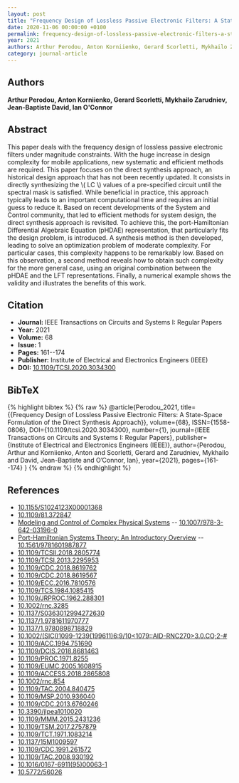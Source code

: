```yaml
---
layout: post
title: "Frequency Design of Lossless Passive Electronic Filters: A State-Space Formulation of the Direct Synthesis Approach"
date: 2020-11-06 00:00:00 +0100
permalink: frequency-design-of-lossless-passive-electronic-filters-a-state-space-formulation-of-the-direct-synthesis-approach
year: 2021
authors: Arthur Perodou, Anton Korniienko, Gerard Scorletti, Mykhailo Zarudniev, Jean-Baptiste David, Ian O'Connor
category: journal-article
---
```

 
## Authors
**Arthur Perodou, Anton Korniienko, Gerard Scorletti, Mykhailo Zarudniev, Jean-Baptiste David, Ian O'Connor**
 
## Abstract
This paper deals with the frequency design of lossless passive electronic filters under magnitude constraints. With the huge increase in design complexity for mobile applications, new systematic and efficient methods are required. This paper focuses on the direct synthesis approach, an historical design approach that has not been recently updated. It consists in directly synthesizing the \\( LC \\) values of a pre-specified circuit until the spectral mask is satisfied. While beneficial in practice, this approach typically leads to an important computational time and requires an initial guess to reduce it. Based on recent developments of the System and Control community, that led to efficient methods for system design, the direct synthesis approach is revisited. To achieve this, the port-Hamiltonian Differential Algebraic Equation (pHDAE) representation, that particularly fits the design problem, is introduced. A synthesis method is then developed, leading to solve an optimization problem of moderate complexity. For particular cases, this complexity happens to be remarkably low. Based on this observation, a second method reveals how to obtain such complexity for the more general case, using an original combination between the pHDAE and the LFT representations. Finally, a numerical example shows the validity and illustrates the benefits of this work.
 
## Citation
- **Journal:** IEEE Transactions on Circuits and Systems I: Regular Papers
- **Year:** 2021
- **Volume:** 68
- **Issue:** 1
- **Pages:** 161--174
- **Publisher:** Institute of Electrical and Electronics Engineers (IEEE)
- **DOI:** [10.1109/TCSI.2020.3034300](https://doi.org/10.1109/TCSI.2020.3034300)
 
## BibTeX
{% highlight bibtex %}
{% raw %}
@article{Perodou_2021,
  title={{Frequency Design of Lossless Passive Electronic Filters: A State-Space Formulation of the Direct Synthesis Approach}},
  volume={68},
  ISSN={1558-0806},
  DOI={10.1109/tcsi.2020.3034300},
  number={1},
  journal={IEEE Transactions on Circuits and Systems I: Regular Papers},
  publisher={Institute of Electrical and Electronics Engineers (IEEE)},
  author={Perodou, Arthur and Korniienko, Anton and Scorletti, Gerard and Zarudniev, Mykhailo and David, Jean-Baptiste and O’Connor, Ian},
  year={2021},
  pages={161--174}
}
{% endraw %}
{% endhighlight %}
 
## References
- [10.1155/S1024123X00001368](https://doi.org/10.1155/S1024123X00001368)
- [10.1109/81.372847](https://doi.org/10.1109/81.372847)
- [Modeling and Control of Complex Physical Systems](modeling-and-control-of-complex-physical-systems) -- [10.1007/978-3-642-03196-0](https://doi.org/10.1007/978-3-642-03196-0)
- [Port-Hamiltonian Systems Theory: An Introductory Overview](port-hamiltonian-systems-theory-an-introductory-overview) -- [10.1561/9781601987877](https://doi.org/10.1561/9781601987877)
- [10.1109/TCSII.2018.2805774](https://doi.org/10.1109/TCSII.2018.2805774)
- [10.1109/TCSI.2013.2295953](https://doi.org/10.1109/TCSI.2013.2295953)
- [10.1109/CDC.2018.8619762](https://doi.org/10.1109/CDC.2018.8619762)
- [10.1109/CDC.2018.8619567](https://doi.org/10.1109/CDC.2018.8619567)
- [10.1109/ECC.2016.7810576](https://doi.org/10.1109/ECC.2016.7810576)
- [10.1109/TCS.1984.1085415](https://doi.org/10.1109/TCS.1984.1085415)
- [10.1109/JRPROC.1962.288301](https://doi.org/10.1109/JRPROC.1962.288301)
- [10.1002/rnc.3285](https://doi.org/10.1002/rnc.3285)
- [10.1137/S0363012994272630](https://doi.org/10.1137/S0363012994272630)
- [10.1137/1.9781611970777](https://doi.org/10.1137/1.9781611970777)
- [10.1137/1.9780898718829](https://doi.org/10.1137/1.9780898718829)
- [10.1002/(SICI)1099-1239(199611)6:9/10<1079::AID-RNC270>3.0.CO;2-#](https://doi.org/10.1002/(SICI)1099-1239(199611)6:9/10<1079::AID-RNC270>3.0.CO;2-#)
- [10.1109/ACC.1994.751690](https://doi.org/10.1109/ACC.1994.751690)
- [10.1109/DCIS.2018.8681463](https://doi.org/10.1109/DCIS.2018.8681463)
- [10.1109/PROC.1971.8255](https://doi.org/10.1109/PROC.1971.8255)
- [10.1109/EUMC.2005.1608915](https://doi.org/10.1109/EUMC.2005.1608915)
- [10.1109/ACCESS.2018.2865808](https://doi.org/10.1109/ACCESS.2018.2865808)
- [10.1002/rnc.854](https://doi.org/10.1002/rnc.854)
- [10.1109/TAC.2004.840475](https://doi.org/10.1109/TAC.2004.840475)
- [10.1109/MSP.2010.936040](https://doi.org/10.1109/MSP.2010.936040)
- [10.1109/CDC.2013.6760246](https://doi.org/10.1109/CDC.2013.6760246)
- [10.3390/jlpea1010020](https://doi.org/10.3390/jlpea1010020)
- [10.1109/MMM.2015.2431236](https://doi.org/10.1109/MMM.2015.2431236)
- [10.1109/TSM.2017.2757879](https://doi.org/10.1109/TSM.2017.2757879)
- [10.1109/TCT.1971.1083214](https://doi.org/10.1109/TCT.1971.1083214)
- [10.1137/15M1009597](https://doi.org/10.1137/15M1009597)
- [10.1109/CDC.1991.261572](https://doi.org/10.1109/CDC.1991.261572)
- [10.1109/TAC.2008.930192](https://doi.org/10.1109/TAC.2008.930192)
- [10.1016/0167-6911(95)00063-1](https://doi.org/10.1016/0167-6911(95)00063-1)
- [10.5772/56026](https://doi.org/10.5772/56026)

